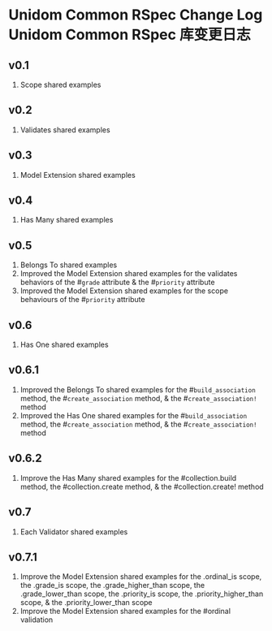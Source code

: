 # Unidom Common RSpec Change Log Unidom Common RSpec 库变更日志

## v0.1
1. Scope shared examples

## v0.2
1. Validates shared examples

## v0.3
1. Model Extension shared examples

## v0.4
1. Has Many shared examples

## v0.5
1. Belongs To shared examples
2. Improved the Model Extension shared examples for the validates behaviors of the #``grade`` attribute & the #``priority`` attribute
3. Improved the Model Extension shared examples for the scope behaviours of the #``priority`` attribute

## v0.6
1. Has One shared examples

## v0.6.1
1. Improved the Belongs To shared examples for the #``build_association`` method, the #``create_association`` method, & the #``create_association!`` method
2. Improved the Has One shared examples for the #``build_association`` method, the #``create_association`` method, & the #``create_association!`` method

## v0.6.2
1. Improve the Has Many shared examples for the #collection.build method, the #collection.create method, & the #collection.create! method

## v0.7
1. Each Validator shared examples

## v0.7.1
1. Improve the Model Extension shared examples for the .ordinal_is scope, the .grade_is scope, the .grade_higher_than scope, the .grade_lower_than scope, the .priority_is scope, the .priority_higher_than scope, & the .priority_lower_than scope
2. Improve the Model Extension shared examples for the #ordinal validation
